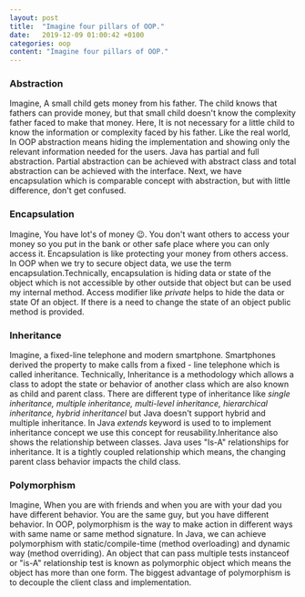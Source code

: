 ```yaml
---
layout: post    
title:  "Imagine four pillars of OOP."
date:   2019-12-09 01:00:42 +0100
categories: oop
content: "Imagine four pillars of OOP."
---
```

<h3>Abstraction</h3>
<p class="post-content">
Imagine, A small child gets money from his father. The child knows that fathers can provide money, but
 that small child doesn't know the complexity father faced to make that money. Here, It is not necessary for a
 little child to know the information or complexity faced by his father. Like the real world, In OOP abstraction means hiding
  the implementation and showing only the relevant information needed for the users. Java has partial and full abstraction.
  Partial abstraction can be achieved with abstract class and total abstraction can be achieved with the interface. Next, we have 
  encapsulation which is comparable concept with abstraction, but with little difference, don't get confused.
</p>


<h3>Encapsulation</h3>
<p class="post-content">

Imagine, You have lot's of money 😉. You don't want others to access your money so you put in the 
bank or other safe place where you can only access it. Encapsulation is like protecting your money from others access. 
In OOP when we try to secure object data, we use the term encapsulation.Technically, encapsulation is hiding  data or state of
 the object which is not accessible by other outside that object but can be used my internal method. Access modifier like <i> private </i> 
 helps to hide the data or state 
Of an object. If there is a need to change the state of an object public method is provided.
</p>

<h3>Inheritance</h3>
<p class="post-content">

Imagine, a fixed-line telephone and modern smartphone. Smartphones derived the property to make calls from a fixed - line telephone which is
 called inheritance. Technically, Inheritance is a methodology which allows a class to adopt the state or behavior of another class which are
  also known as child and parent class. There are different type of inheritance like <i> single inheritance, multiple inheritance, multi-level 
  inheritance, hierarchical inheritance, hybrid inheritanceI </i> but  Java doesn't support hybrid and multiple inheritance. 
  In Java <i> extends </i> keyword is used to to implement inheritance concept we use this concept for reusability.Inheritance also shows 
  the relationship between classes. Java uses "Is-A" relationships for inheritance. It is a tightly coupled relationship which means, 
  the changing parent class behavior impacts the child class. 

</p>

<h3>Polymorphism</h3>
<p class="post-content">

Imagine, When you are with friends and when you are with your dad you have different behavior.
 You are the same guy, but you have different behavior. In OOP, polymorphism is the way to make action in different 
 ways with same name or same method signature. In Java, we can achieve polymorphism with static/compile-time (method overloading)  and 
 dynamic way (method overriding).  An object that can pass multiple tests instanceof or "is-A" relationship test is known as polymorphic 
 object which means the object has more than one form. The biggest advantage of polymorphism is to decouple the client class and implementation.

</p>







<div id="disqus_thread m-5"></div>
<script>
/**
*  RECOMMENDED CONFIGURATION VARIABLES: EDIT AND UNCOMMENT THE SECTION BELOW TO INSERT DYNAMIC VALUES FROM YOUR PLATFORM OR CMS.
*  LEARN WHY DEFINING THESE VARIABLES IS IMPORTANT: https://disqus.com/admin/universalcode/#configuration-variables*/
/*
var disqus_config = function () {
this.page.url = "https://thapabishal.github.io";  
this.page.identifier = "category/oop/imagine-four-pillars-of-oop"; /
};
*/
(function() { // DON'T EDIT BELOW THIS LINE
var d = document, s = d.createElement('script');
s.src = 'https://thapabishal.disqus.com/embed.js';
s.setAttribute('data-timestamp', +new Date());
(d.head || d.body).appendChild(s);
})();
</script>
                   




